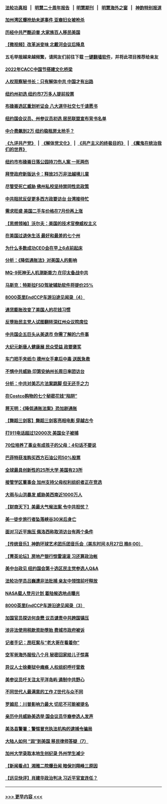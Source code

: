#### [法轮功真相](https://github.com/gfw-breaker/truth/blob/master/README.md?t=0) &nbsp;&nbsp;|&nbsp;&nbsp; [明慧二十周年报告](https://github.com/gfw-breaker/mh-reports/blob/master/README.md?t=0) &nbsp;&nbsp;|&nbsp;&nbsp;[明慧期刊](https://github.com/gfw-breaker/mh-qikan) &nbsp;&nbsp;|&nbsp;&nbsp; [明慧海外之窗](https://github.com/gfw-breaker/mh-news/blob/master/README.md?t=0) &nbsp;&nbsp;|&nbsp;&nbsp; [神韵特别报道](https://github.com/gfw-breaker/mh-news/blob/master/shenyun.md?t=0)
#### [加州湾区爆抢劫未遂事件 亚裔妇女被枪杀](../pages/nsc412/n13807819.md?t=08230051) 
#### [历经中共严酷迫害 大家族百人移民美国](../pages/nsc412/n13802576.md?t=08230051) 
#### [【微视频】改革派变味 北戴河会议后降息](../pages/nsc412/n13807743.md?t=08230051) 
#### 五毛举报越来越频繁，请网友们前往下载 [一键翻墙软件](https://github.com/gfw-breaker/ssr-accounts)，并将此项目推荐给亲友
#### [2022年CACC中国节搭建文化桥梁](../pages/nsc412/n13807810.md?t=08230051) 
#### [人权观察秘书长：只有解体中共 中国才有出路](../pages/nsc412/n13807770.md?t=08230051) 
#### [纽约州初选  纽约市7万多人提前投票](../pages/nsc412/n13807453.md?t=08230051) 
#### [布碌崙选区重划听证会 八大道华社交七千请愿书](../pages/nsc412/n13807470.md?t=08230051) 
#### [纽约国会议员、州参议员初选  居民联盟宣布背书名单](../pages/nsc412/n13807410.md?t=08230051) 
#### [中介费飙到2万 纽约稳租房太抢手？](../pages/nsc412/n13807401.md?t=08230051) 
#### [《九评共产党》](https://github.com/begood0513/9ping.md/blob/master/README.md) &nbsp;|&nbsp; [《解体党文化》](../../../../jtdwh.md/blob/master/README.md)  &nbsp;|&nbsp; [《共产主义的终极目的》](../../../../gczydzjmd.md/blob/master/README.md) &nbsp;|&nbsp; [《魔鬼在统治我们的世界》](../../../../mgztzwmdsj.md/blob/master/README.md) 
#### [纽约市布碌崙日落公园持刀伤人案 一死两伤](../pages/nsc412/n13807403.md?t=08230051) 
#### [拜登政府新版达卡：释放25万非法越境儿童](../pages/nsc412/n13807387.md?t=08230051) 
#### [尽管受死亡威胁 佛州私校坚持禁同性恋政策](../pages/nsc412/n13807315.md?t=08230051) 
#### [中共阻扰反促更多西方政要访台 台湾接待忙](../pages/nsc412/n13807337.md?t=08230051) 
#### [需求旺盛 美国二手车价格在7月份再上涨](../pages/nsc412/n13807336.md?t=08230051) 
#### [【思想领袖】沃尔夫：美国的技术官僚威权主义](../pages/nsc412/n13798274.md?t=08230051) 
#### [在美国过退休生活 最好和最差的七个州](../pages/nsc412/n13807260.md?t=08230051) 
#### [为什么多数成功CEO会在早上6点前起床](../pages/nsc412/n13805603.md?t=08230051) 
#### [分析：《降低通胀法》对美国人的影响](../pages/nsc412/n13807179.md?t=08230051) 
#### [MQ-9死神无人机测新能力 在印太备战中共](../pages/nsc412/n13805652.md?t=08230051) 
#### [马斯克：特斯拉FSD驾驶辅助软件将提价25%](../pages/nsc412/n13807264.md?t=08230051) 
#### [8000英里EndCCP车游沿途见闻录（4）](../pages/nsc412/n13805546.md?t=08230051) 
#### [通货膨胀改变了美国人的花钱习惯](../pages/nsc412/n13807267.md?t=08230051) 
#### [反堕胎民主党人试图翻转深红州众议院席位](../pages/nsc412/n13807240.md?t=08230051) 
#### [中共国企五巨头从美退市 你需了解的六件事](../pages/nsc412/n13807245.md?t=08230051) 
#### [大纪元新唐人健康展 民众受益 政要褒奖](../pages/nsc412/n13806922.md?t=08230051) 
#### [车门把手夹纸巾 德州女手拿后中毒 送医急救](../pages/nsc412/n13807186.md?t=08230051) 
#### [不惧中共威胁 印第安纳州长周日率团访台](../pages/nsc412/n13806236.md?t=08230051) 
#### [分析：中共对美芯片法案跳脚 但无还手之力](../pages/nsc412/n13806771.md?t=08230051) 
#### [在Costco购物的七个秘密花钱“陷阱”](../pages/nsc412/n13806268.md?t=08230051) 
#### [蒋天明：《降低通胀法案》恐加剧通胀](../pages/nsc412/n13806996.md?t=08230051) 
#### [【舞蹈三剑客】舞蹈三剑客亮相电影 穿越古今](../pages/nsc412/n13806785.md?t=08230051) 
#### [打911电话超过12000次 美国女子被捕](../pages/nsc412/n13806877.md?t=08230051) 
#### [70位培养了事业有成孩子的父母：4句话不要说](../pages/nsc412/n13806840.md?t=08230051) 
#### [巴菲特获准购买西方石油公司50%股票](../pages/nsc412/n13806796.md?t=08230051) 
#### [全球最具创新性的25所大学 美国有23所](../pages/nsc412/n13802711.md?t=08230051) 
#### [接管学区董事会 加州支持父母权利组织者正在竞选](../pages/nsc412/n13806830.md?t=08230051) 
#### [大雨与山洪暴发 威胁美西南近1000万人](../pages/nsc412/n13806761.md?t=08230051) 
#### [【财商天下】美最大气候法案 令中共担忧？](../pages/nsc412/n13806783.md?t=08230051) 
#### [美一徒步旅行者坠落峡谷30米后身亡](../pages/nsc412/n13806788.md?t=08230051) 
#### [面对习近平施压 佩洛西称取消访台有两个条件](../pages/nsc412/n13806776.md?t=08230051) 
#### [【传统音乐】神韵环球艺术团乐团音乐会（美东时间 8月27日 晚8:00）](../pages/nsc412/n13806781.md?t=08230051) 
#### [【菁英论坛】房地产银行惊雷滚滚 习还算政治帐](../pages/nsc412/n13806740.md?t=08230051) 
#### [美中台政见 纽约国会第十选区民主党参选人Q&A](../pages/nsc412/n13806438.md?t=08230051) 
#### [法轮功学员吕巍遭非法批捕 亲友中领馆前吁释放](../pages/nsc412/n13806418.md?t=08230051) 
#### [NASA载人登月计划 着陆候选地点曝光](../pages/nsc412/n13806703.md?t=08230051) 
#### [8000英里EndCCP车游沿途见闻录（3）](../pages/nsc412/n13805468.md?t=08230051) 
#### [加国官员探访何良懋 议员谴责中共跨国镇压](../pages/nsc412/n13806697.md?t=08230051) 
#### [涉非法使用税款资助堕胎 费城市政府被诉](../pages/nsc412/n13806359.md?t=08230051) 
#### [记者手记：昂旺案与“老大哥在看着你”](../pages/nsc412/n13806413.md?t=08230051) 
#### [空军爸海外服役八个月 秘密回家给儿子惊喜](../pages/nsc412/n13806497.md?t=08230051) 
#### [异议人士徐秦狱中瘫痪 人权组织呼吁营救](../pages/nsc412/n13806665.md?t=08230051) 
#### [美参议员吁关注太平洋岛屿 遏制中共野心](../pages/nsc412/n13806666.md?t=08230051) 
#### [不同世代人最满意的工作 Z世代与众不同](../pages/nsc412/n13804109.md?t=08230051) 
#### [罗姆尼：川普影响力最大 切尼不可能被提名](../pages/nsc412/n13806597.md?t=08230051) 
#### [亲历中共威胁美选举 国会议员华裔参选人发声](../pages/nsc412/n13806422.md?t=08230051) 
#### [美洛县警署：警惕冒充执法机构的逮捕令骗局](../pages/nsc412/n13806337.md?t=08230051) 
#### [大陆人如何 “润”到美国 移民律师答疑（7）](../pages/nsc412/n13806328.md?t=08230051) 
#### [加州大学录取本地生创纪录 外州学生减少](../pages/nsc412/n13806300.md?t=08230051) 
#### [【新闻看点】湘雅二院爆丑闻 暗保刘翔峰三原因](../pages/nsc412/n13806299.md?t=08230051) 
#### [【远见快评】肖建华政治判决 习近平官宣连任？](../pages/nsc412/n13806304.md?t=08230051) 

----
#### [ >>> 更早内容 <<< ](../indexes/nsc412-earlier.md)
